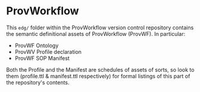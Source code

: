 # ProvWorkflow 

This `edg/` folder within the ProvWorkflow version control repository contains the semantic definitional assets of ProvWorkflow (ProvWF). In particular:

* ProvWF Ontology
* ProvWV Profile declaration
* ProvWF SOP Manifest

Both the Profile and the Manifest are schedules of assets of sorts, so look to them (profile.ttl & manifest.ttl respectively) for formal listings of this part of the repository's contents.